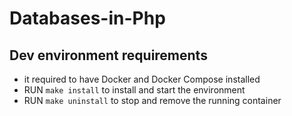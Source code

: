 # Databases-in-Php

## Dev environment requirements
* it required to have Docker and Docker Compose installed
* RUN `make install` to install and start the environment
* RUN `make uninstall` to stop and remove the running container
